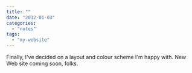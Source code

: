 ```yaml
---
title: ""
date: "2012-01-03"
categories: 
  - "notes"
tags: 
  - "my-website"
---
```


Finally, I've decided on a layout and colour scheme I'm happy with. New Web site coming soon, folks.
